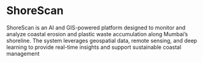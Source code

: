 # ShoreScan
ShoreScan is an AI and GIS-powered platform designed to monitor and analyze coastal erosion and plastic waste accumulation along Mumbai’s shoreline. The system leverages geospatial data, remote sensing, and deep learning to provide real-time insights and support sustainable coastal management
